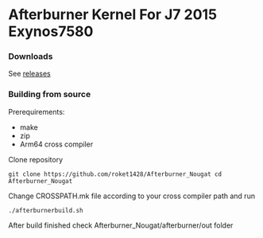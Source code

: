 # Afterburner Kernel For J7 2015 Exynos7580

### Downloads

See [releases](https://github.com/roket1428/Afterburner_Nougat/releases)


### Building from source

Prerequirements:
- make
- zip
- Arm64 cross compiler


Clone repository

``git clone https://github.com/roket1428/Afterburner_Nougat
  cd Afterburner_Nougat ``

Change CROSSPATH.mk file according to your cross compiler path and run

``./afterburnerbuild.sh``

After build finished check Afterburner_Nougat/afterburner/out folder

